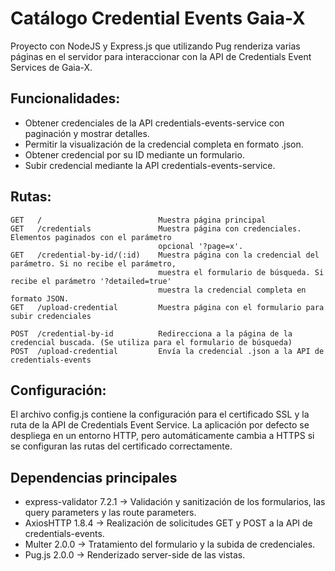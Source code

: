 # Catálogo Credential Events Gaia-X
Proyecto con NodeJS y Express.js que utilizando Pug renderiza varias páginas en el servidor para interaccionar con la API de Credentials Event Services de Gaia-X.

## Funcionalidades:
- Obtener credenciales de la API credentials-events-service con paginación y mostrar detalles.
- Permitir la visualización de la credencial completa en formato .json.
- Obtener credencial por su ID mediante un formulario.
- Subir credencial mediante la API credentials-events-service.

## Rutas:
```
GET   /                          Muestra página principal
GET   /credentials               Muestra página con credenciales. Elementos paginados con el parámetro
                                 opcional '?page=x'.
GET   /credential-by-id/(:id)    Muestra página con la credencial del parámetro. Si no recibe el parámetro,
                                 muestra el formulario de búsqueda. Si recibe el parámetro '?detailed=true'
                                 muestra la credencial completa en formato JSON.    
GET   /upload-credential         Muestra página con el formulario para subir credenciales

POST  /credential-by-id          Redirecciona a la página de la credencial buscada. (Se utiliza para el formulario de búsqueda)
POST  /upload-credential         Envía la credencial .json a la API de credentials-events
```

## Configuración:

El archivo config.js contiene la configuración para el certificado SSL y la ruta de la API de Credentials Event Service. La aplicación 
por defecto se despliega en un entorno HTTP, pero automáticamente cambia a HTTPS si se configuran 
las rutas del certificado correctamente.

## Dependencias principales
- express-validator 7.2.1 -> Validación y sanitización de los formularios, las query parameters y las route parameters.
- AxiosHTTP 1.8.4 -> Realización de solicitudes GET y POST a la API de credentials-events.
- Multer 2.0.0 -> Tratamiento del formulario y la subida de credenciales.
- Pug.js 2.0.0 -> Renderizado server-side de las vistas.
